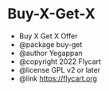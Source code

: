 # Buy-X-Get-X

* Buy X Get X Offer
 * @package   buy-get
 * @author    Yegappan
 * @copyright 2022 Flycart
 * @license   GPL v2 or later
 * @link      https://flycart.org
